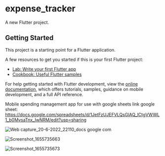 # expense_tracker

A new Flutter project.

## Getting Started

This project is a starting point for a Flutter application.

A few resources to get you started if this is your first Flutter project:

- [Lab: Write your first Flutter app](https://docs.flutter.dev/get-started/codelab)
- [Cookbook: Useful Flutter samples](https://docs.flutter.dev/cookbook)

For help getting started with Flutter development, view the
[online documentation](https://docs.flutter.dev/), which offers tutorials,
samples, guidance on mobile development, and a full API reference.

Mobile spending management app for use with google sheets
link google sheet: https://docs.google.com/spreadsheets/d/1JetFzUJEFVLQsGlAQ_lCtgVWWL1_b0MvsaTnx_IwNRM/edit?usp=sharing

![Web capture_20-6-2022_22110_docs google com](https://user-images.githubusercontent.com/48725946/174630512-bb80f525-90d3-4ab0-be23-957c27ddfe53.jpeg)

![Screenshot_1655735663](https://user-images.githubusercontent.com/48725946/174625490-5c3fc087-afd4-4f28-b185-f1c7777a9ce0.png)

![Screenshot_1655735673](https://user-images.githubusercontent.com/48725946/174625497-a174ce7e-ae63-45cf-9ed5-840b7f713c3d.png)
